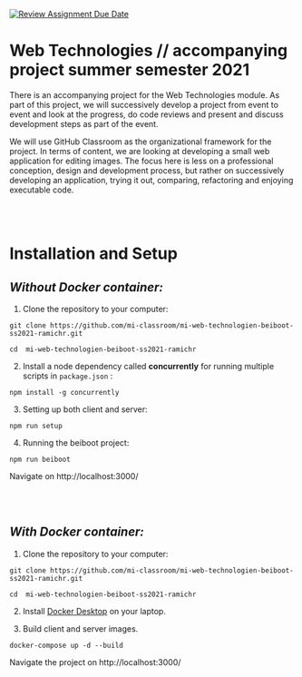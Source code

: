 [![Review Assignment Due Date](https://classroom.github.com/assets/deadline-readme-button-22041afd0340ce965d47ae6ef1cefeee28c7c493a6346c4f15d667ab976d596c.svg)](https://classroom.github.com/a/dZI7lhjO)
# Web Technologies // accompanying project summer semester 2021

There is an accompanying project for the Web Technologies module. As part of this project, we will successively develop a project from event to event and look at the progress, do code reviews and present and discuss development steps as part of the event.

We will use GitHub Classroom as the organizational framework for the project. In terms of content, we are looking at developing a small web application for editing images. The focus here is less on a professional conception, design and development process, but rather on successively developing an application, trying it out, comparing, refactoring and enjoying executable code.

<br>
<br>

# Installation and Setup

## _Without Docker container:_

1. Clone the repository to your computer:

```
git clone https://github.com/mi-classroom/mi-web-technologien-beiboot-ss2021-ramichr.git

cd  mi-web-technologien-beiboot-ss2021-ramichr
```

2. Install a node dependency called **concurrently** for running multiple scripts in `package.json` :

```
npm install -g concurrently
```

3. Setting up both client and server:

```
npm run setup
```

4. Running the beiboot project:

```
npm run beiboot
```

Navigate on http://localhost:3000/

<br>
<br>

## _With Docker container:_

1. Clone the repository to your computer:

```
git clone https://github.com/mi-classroom/mi-web-technologien-beiboot-ss2021-ramichr.git

cd  mi-web-technologien-beiboot-ss2021-ramichr
```

2. Install [Docker Desktop](https://www.docker.com/products/docker-desktop) on your laptop.

3. Build client and server images.

```
docker-compose up -d --build
```

Navigate the project on http://localhost:3000/
